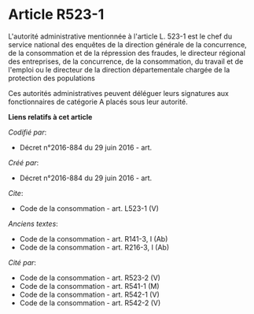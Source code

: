 # Article R523-1

L'autorité administrative mentionnée à l'article L. 523-1 est le chef du service national des enquêtes de la direction
générale de la concurrence, de la consommation et de la répression des fraudes, le directeur régional des entreprises, de la
concurrence, de la consommation, du travail et de l'emploi ou le directeur de la direction départementale chargée de la
protection des populations 

Ces autorités administratives peuvent déléguer leurs signatures aux fonctionnaires de catégorie A placés sous leur autorité.

**Liens relatifs à cet article**

_Codifié par_:

  - Décret n°2016-884 du 29 juin 2016 - art.

_Créé par_:

  - Décret n°2016-884 du 29 juin 2016 - art.

_Cite_:

  - Code de la consommation - art. L523-1 (V)

_Anciens textes_:

  - Code de la consommation - art. R141-3, I (Ab)
  - Code de la consommation - art. R216-3, I (Ab)

_Cité par_:

  - Code de la consommation - art. R523-2 (V)
  - Code de la consommation - art. R541-1 (M)
  - Code de la consommation - art. R542-1 (V)
  - Code de la consommation - art. R542-2 (V)
